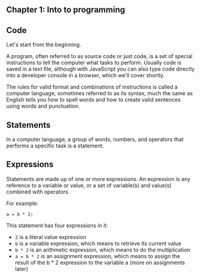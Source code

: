 
## Chapter 1: Into to programming

## Code

Let's start from the beginning.

A program, often referred to as source code or just code, is a set of special instructions to tell the computer what tasks to perform. Usually code is saved in a text file, although with JavaScript you can also type code directly into a developer console in a browser, which we'll cover shortly.

The rules for valid format and combinations of instructions is called a computer language, sometimes referred to as its syntax, much the same as English tells you how to spell words and how to create valid sentences using words and punctuation.

## Statements

In a computer language, a group of words, numbers, and operators that performs a specific task is a statement.

## Expressions

Statements are made up of one or more expressions. An expression is any reference to a variable or value, or a set of variable(s) and value(s) combined with operators.

For example:
```
a = b * 2;
```
This statement has four expressions in it:

- ``` 2 ``` is a literal value expression
- ``` b ``` is a variable expression, which means to retrieve its current value
- ``` b * 2 ``` is an arithmetic expression, which means to do the multiplication
- ``` a = b * 2 ``` is an assignment expression, which means to assign the result of the b * 2 expression to the variable a (more on assignments later)
